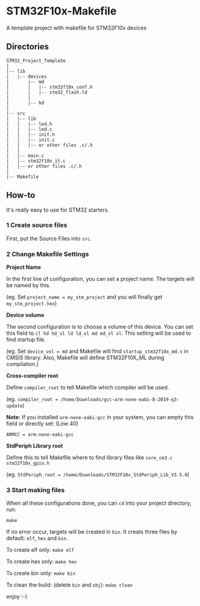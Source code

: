 # STM32F10x-Makefile
A template project with makefile for STM32F10x devices

## Directories
    STM32_Project_Template
    |
    |-- lib
    |   |-- devices
    |       |-- md
    |       |   |-- stm32f10x_conf.h
    |       |   |-- stm32_flash.ld
    |       |
    |       |-- hd
    |
    |-- src
    |   |-- lib
    |   |   |-- led.h
    |   |   |-- led.c
    |   |   |-- init.h
    |   |   |-- init.c
    |   |   |-- or other files .c/.h
    |   |
    |   |-- main.c
    |   |-- stm32f10x_it.c
    |   |-- or other files .c/.h
    |   
    |-- Makefile

## How-to

It's really easy to use for STM32 starters.

### 1 Create source files

First, put the Source Files into `src`.

### 2 Change Makefile Settings

**Project Name**

In the first line of configuration, you can set a project name. The targets will be named by this.

(eg. Set `project_name = my_stm_project` and you will finally get `my_stm_project.hex`)

**Device volume**

The second configuration is to choose a volume of this device. You can set this field to `cl hd hd_vl ld ld_vl md md_vl xl`. This setting will be used to find startup file.

(eg. Set `device_vol = md` and Makefile will find `startup_stm32f10x_md.s` in CMSIS library. Also, Makefile will define STM32F10X_ML during compilation.)

**Cross-compiler root**

Define `compiler_root` to tell Makefile which compiler will be used.

(eg. `compiler_root = /home/Downloads/gcc-arm-none-eabi-8-2019-q3-update`)

**Note:** If you installed `arm-none-eabi-gcc` in your system, you can empty this field or directly set: (Line 40)

    ARMCC = arm-none-eabi-gcc

**StdPeriph Library root**

Define this to tell Makefile where to find library files like `core_cm3.c stm32f10x_gpio.h`

(eg. `StdPeriph_root = /home/Downloads/STM32F10x_StdPeriph_Lib_V3.5.0`)

### 3 Start making files

When all these configurations done, you can `cd` into your project directory, run:

    make

If no error occur, targets will be created in `bin`. It creats three files by default: `elf`, `hex` and `bin`.

To create elf only: `make elf`

To create hex only: `make hex`

To create bin only: `make bin`

To clean the build: (delete `bin` and `obj`): `make clean`


enjoy :-)
